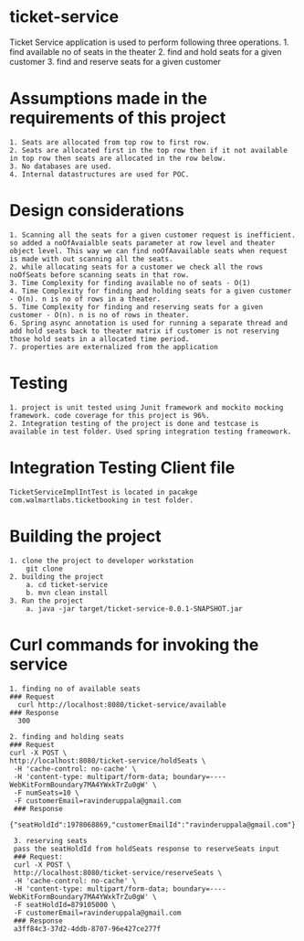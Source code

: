 # ticket-service
  Ticket Service application is used to perform following three operations.
    1. find available no of seats in the theater
    2. find and hold seats for a given customer
    3. find and reserve seats for a given customer
    
 # Assumptions made in the requirements of this project
    1. Seats are allocated from top row to first row.
    2. Seats are allocated first in the top row then if it not available in top row then seats are allocated in the row below.
    3. No databases are used.
    4. Internal datastructures are used for POC.
    
 # Design considerations
    1. Scanning all the seats for a given customer request is inefficient. so added a noOfAvaialble seats parameter at row level and theater object level. This way we can find noOfAavailable seats when request is made with out scanning all the seats.
    2. while allocating seats for a customer we check all the rows noOfSeats before scanning seats in that row.
    3. Time Complexity for finding available no of seats - O(1)
    4. Time Complexity for finding and holding seats for a given customer - O(n). n is no of rows in a theater.
    5. Time Complexity for finding and reserving seats for a given customer - O(n). n is no of rows in theater.
    6. Spring async annotation is used for running a separate thread and add hold seats back to theater matrix if customer is not reserving those hold seats in a allocated time period.
    7. properties are externalized from the application
    
 # Testing
    1. project is unit tested using Junit framework and mockito mocking framework. code coverage for this project is 96%.
    2. Integration testing of the project is done and testcase is available in test folder. Used spring integration testing frameowork.
    
 # Integration Testing Client file
    TicketServiceImplIntTest is located in pacakge com.walmartlabs.ticketbooking in test folder.
    
 # Building the project
    1. clone the project to developer workstation
        git clone 
    2. building the project
        a. cd ticket-service
        b. mvn clean install
    3. Run the project
        a. java -jar target/ticket-service-0.0.1-SNAPSHOT.jar
        
  # Curl commands for invoking the service
    1. finding no of available seats
    ### Request
      curl http://localhost:8080/ticket-service/available
    ### Response
      300
      
    2. finding and holding seats
    ### Request
    curl -X POST \
    http://localhost:8080/ticket-service/holdSeats \
     -H 'cache-control: no-cache' \
     -H 'content-type: multipart/form-data; boundary=----WebKitFormBoundary7MA4YWxkTrZu0gW' \
     -F numSeats=10 \
     -F customerEmail=ravinderuppala@gmail.com
     ### Response
     {"seatHoldId":1978068869,"customerEmailId":"ravinderuppala@gmail.com"}
     
     3. reserving seats
     pass the seatHoldId from holdSeats response to reserveSeats input
     ### Request:
     curl -X POST \
     http://localhost:8080/ticket-service/reserveSeats \
     -H 'cache-control: no-cache' \
     -H 'content-type: multipart/form-data; boundary=----WebKitFormBoundary7MA4YWxkTrZu0gW' \
     -F seatHoldId=879105000 \
     -F customerEmail=ravinderuppala@gmail.com
     ### Response
     a3ff84c3-37d2-4ddb-8707-96e427ce277f
     
     
     
    
        
